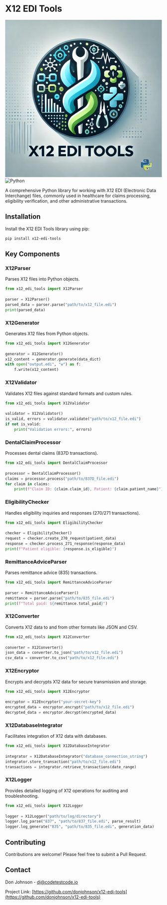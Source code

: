 # X12 EDI Tools

![X12 EDI Tools Logo](logo.png)
![Python](https://img.shields.io/badge/Python-3.9+-blue?logo=python)



A comprehensive Python library for working with X12 EDI (Electronic Data Interchange) files, commonly used in healthcare for claims processing, eligibility verification, and other administrative transactions.

## Installation

Install the X12 EDI Tools library using pip:

```bash
pip install x12-edi-tools
```

## Key Components

### X12Parser
Parses X12 files into Python objects.

```python
from x12_edi_tools import X12Parser

parser = X12Parser()
parsed_data = parser.parse("path/to/x12_file.edi")
print(parsed_data)
```

### X12Generator
Generates X12 files from Python objects.

```python
from x12_edi_tools import X12Generator

generator = X12Generator()
x12_content = generator.generate(data_dict)
with open("output.edi", "w") as f:
    f.write(x12_content)
```

### X12Validator
Validates X12 files against standard formats and custom rules.

```python
from x12_edi_tools import X12Validator

validator = X12Validator()
is_valid, errors = validator.validate("path/to/x12_file.edi")
if not is_valid:
    print("Validation errors:", errors)
```

### DentalClaimProcessor
Processes dental claims (837D transactions).

```python
from x12_edi_tools import DentalClaimProcessor

processor = DentalClaimProcessor()
claims = processor.process("path/to/837D_file.edi")
for claim in claims:
    print(f"Claim ID: {claim.claim_id}, Patient: {claim.patient_name}")
```

### EligibilityChecker
Handles eligibility inquiries and responses (270/271 transactions).

```python
from x12_edi_tools import EligibilityChecker

checker = EligibilityChecker()
request = checker.create_270_request(patient_data)
response = checker.process_271_response(response_data)
print(f"Patient eligible: {response.is_eligible}")
```

### RemittanceAdviceParser
Parses remittance advice (835) transactions.

```python
from x12_edi_tools import RemittanceAdviceParser

parser = RemittanceAdviceParser()
remittance = parser.parse("path/to/835_file.edi")
print(f"Total paid: ${remittance.total_paid}")
```

### X12Converter
Converts X12 data to and from other formats like JSON and CSV.

```python
from x12_edi_tools import X12Converter

converter = X12Converter()
json_data = converter.to_json("path/to/x12_file.edi")
csv_data = converter.to_csv("path/to/x12_file.edi")
```

### X12Encryptor
Encrypts and decrypts X12 data for secure transmission and storage.

```python
from x12_edi_tools import X12Encryptor

encryptor = X12Encryptor("your-secret-key")
encrypted_data = encryptor.encrypt("path/to/x12_file.edi")
decrypted_data = encryptor.decrypt(encrypted_data)
```

### X12DatabaseIntegrator
Facilitates integration of X12 data with databases.

```python
from x12_edi_tools import X12DatabaseIntegrator

integrator = X12DatabaseIntegrator("database_connection_string")
integrator.store_transaction("path/to/x12_file.edi")
transactions = integrator.retrieve_transactions(date_range)
```

### X12Logger
Provides detailed logging of X12 operations for auditing and troubleshooting.

```python
from x12_edi_tools import X12Logger

logger = X12Logger("path/to/log/directory")
logger.log_parse("837", "path/to/837_file.edi", parse_result)
logger.log_generate("835", "path/to/835_file.edi", generation_data)
```

## Contributing

Contributions are welcome! Please feel free to submit a Pull Request.

## Contact

Don Johnson - dj@codetestcode.io

Project Link: [https://github.com/donjohnson/x12-edi-tools](https://github.com/donjohnson/x12-edi-tools)
